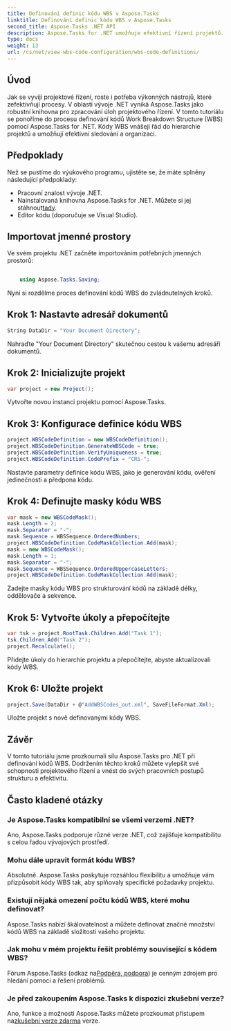 ```yaml
---
title: Definování definic kódu WBS v Aspose.Tasks
linktitle: Definování definic kódu WBS v Aspose.Tasks
second_title: Aspose.Tasks .NET API
description: Aspose.Tasks for .NET umožňuje efektivní řízení projektů. Ovládněte WBS kódy bez námahy pomocí našeho komplexního tutoriálu. Zefektivněte pracovní postupy ještě dnes!
type: docs
weight: 13
url: /cs/net/view-wbs-code-configuration/wbs-code-definitions/
---
```

## Úvod
Jak se vyvíjí projektové řízení, roste i potřeba výkonných nástrojů, které zefektivňují procesy. V oblasti vývoje .NET vyniká Aspose.Tasks jako robustní knihovna pro zpracování úloh projektového řízení. V tomto tutoriálu se ponoříme do procesu definování kódů Work Breakdown Structure (WBS) pomocí Aspose.Tasks for .NET. Kódy WBS vnášejí řád do hierarchie projektů a umožňují efektivní sledování a organizaci.
## Předpoklady
Než se pustíme do výukového programu, ujistěte se, že máte splněny následující předpoklady:
- Pracovní znalost vývoje .NET.
-  Nainstalovaná knihovna Aspose.Tasks for .NET. Můžete si jej stáhnout[tady](https://releases.aspose.com/tasks/net/).
- Editor kódu (doporučuje se Visual Studio).
## Importovat jmenné prostory
Ve svém projektu .NET začněte importováním potřebných jmenných prostorů:
```csharp
    
    using Aspose.Tasks.Saving;
```
Nyní si rozdělme proces definování kódů WBS do zvládnutelných kroků.

## Krok 1: Nastavte adresář dokumentů
```csharp
String DataDir = "Your Document Directory";
```
Nahraďte "Your Document Directory" skutečnou cestou k vašemu adresáři dokumentů.
## Krok 2: Inicializujte projekt
```csharp
var project = new Project();
```
Vytvořte novou instanci projektu pomocí Aspose.Tasks.
## Krok 3: Konfigurace definice kódu WBS
```csharp
project.WBSCodeDefinition = new WBSCodeDefinition();
project.WBSCodeDefinition.GenerateWBSCode = true;
project.WBSCodeDefinition.VerifyUniqueness = true;
project.WBSCodeDefinition.CodePrefix = "CRS-";
```
Nastavte parametry definice kódu WBS, jako je generování kódu, ověření jedinečnosti a předpona kódu.
## Krok 4: Definujte masky kódu WBS
```csharp
var mask = new WBSCodeMask();
mask.Length = 2;
mask.Separator = "-";
mask.Sequence = WBSSequence.OrderedNumbers;
project.WBSCodeDefinition.CodeMaskCollection.Add(mask);
mask = new WBSCodeMask();
mask.Length = 1;
mask.Separator = "-";
mask.Sequence = WBSSequence.OrderedUppercaseLetters;
project.WBSCodeDefinition.CodeMaskCollection.Add(mask);
```
Zadejte masky kódu WBS pro strukturování kódů na základě délky, oddělovače a sekvence.
## Krok 5: Vytvořte úkoly a přepočítejte
```csharp
var tsk = project.RootTask.Children.Add("Task 1");
tsk.Children.Add("Task 2");
project.Recalculate();
```
Přidejte úkoly do hierarchie projektu a přepočítejte, abyste aktualizovali kódy WBS.
## Krok 6: Uložte projekt
```csharp
project.Save(DataDir + @"AddWBSCodes_out.xml", SaveFileFormat.Xml);
```
Uložte projekt s nově definovanými kódy WBS.
## Závěr
V tomto tutoriálu jsme prozkoumali sílu Aspose.Tasks pro .NET při definování kódů WBS. Dodržením těchto kroků můžete vylepšit své schopnosti projektového řízení a vnést do svých pracovních postupů strukturu a efektivitu.
## Často kladené otázky
### Je Aspose.Tasks kompatibilní se všemi verzemi .NET?
Ano, Aspose.Tasks podporuje různé verze .NET, což zajišťuje kompatibilitu s celou řadou vývojových prostředí.
### Mohu dále upravit formát kódu WBS?
Absolutně. Aspose.Tasks poskytuje rozsáhlou flexibilitu a umožňuje vám přizpůsobit kódy WBS tak, aby splňovaly specifické požadavky projektu.
### Existují nějaká omezení počtu kódů WBS, které mohu definovat?
Aspose.Tasks nabízí škálovatelnost a můžete definovat značné množství kódů WBS na základě složitosti vašeho projektu.
### Jak mohu v mém projektu řešit problémy související s kódem WBS?
 Fórum Aspose.Tasks (odkaz na[Podpěra, podpora](https://forum.aspose.com/c/tasks/15)) je cenným zdrojem pro hledání pomoci a řešení problémů.
### Je před zakoupením Aspose.Tasks k dispozici zkušební verze?
 Ano, funkce a možnosti Aspose.Tasks můžete prozkoumat přístupem na[zkušební verze zdarma](https://releases.aspose.com/) verze.